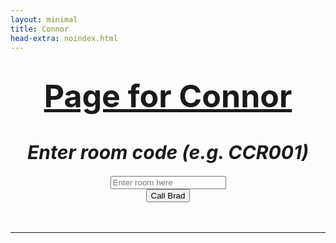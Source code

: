 ```yaml
---
layout: minimal
title: Connor
head-extra: noindex.html
---
```

<html>
  <body>

<h1 style="text-align: center;"><span style="text-decoration: underline; font-size:50px"><strong>Page for Connor</strong></span></h1>
<h1 id="title" style="text-align: center; font-size:30px"><em>Enter room code (e.g. CCR001)</em></h1>
<div style="text-align: center;">
  <input type="text" id="room" placeholder="Enter room here" />
  <input type="hidden" name="options[reCaptcha][siteKey]" value="6LeCO6gZAAAAAFsPMnHFBTJbdJBh0BnTOk6knRQw">
  <input type="hidden" name="options[reCaptcha][secret]" value="S8a7GjHIVxIkk2Hla3NGqyiKiok7HdpvlNm8nZvxyvq7HRHfeXQNBWrW17SzZrvaT+kAWBCq/7yQXrNUapQ4AmbC3xJfDynBuCsgaYXt57jQaZptanfajMX27+GEFJnhDtQkIYfyyFfjNJFG8GFoXH0CwlYLH1/o1sj+AfyFXIg=">
  <div style="text-align: center;" class="g-recaptcha" data-sitekey="6LeCO6gZAAAAAFsPMnHFBTJbdJBh0BnTOk6knRQw"></div>
<script src='https://www.google.com/recaptcha/api.js'></script>
  <input type="button" value="Call Brad" onclick="room();" />
</div>
<div>&nbsp;</div>
<div>&nbsp;</div>
<hr />

<script>
var hashParams = window.location.hash.substr(1).split('&'); // substr(1) to remove the `#`
for(var i = 0; i < hashParams.length; i++){
    var p = hashParams[i].split('=');
    document.getElementById(p[0]).value = decodeURIComponent(p[1]);;
}

function room() {
  var response = grecaptcha.getResponse();

if(response.length == 0)
    //reCaptcha not verified
    alert("Confirm that you are not a robot! Please");

else
    //reCaptch verified
  var text = document.getElementById('room');
  var value = encodeURIComponent(text.value); //encode special characters
  let newHref = 'https://hook.eu1.make.com/iokdgnmxeyqba2ngdl1iqjyxmcttxs58?action=' + value 
  console.log(newHref)
  window.location.href = newHref
  console.log('Fin');
}

</script>

  </body>
</html>
